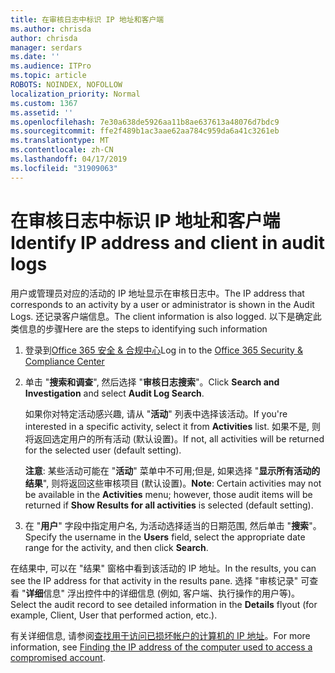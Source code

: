 ```yaml
---
title: 在审核日志中标识 IP 地址和客户端
ms.author: chrisda
author: chrisda
manager: serdars
ms.date: ''
ms.audience: ITPro
ms.topic: article
ROBOTS: NOINDEX, NOFOLLOW
localization_priority: Normal
ms.custom: 1367
ms.assetid: ''
ms.openlocfilehash: 7e30a638de5926aa11b8ae637613a48076d7bdc9
ms.sourcegitcommit: ffe2f489b1ac3aae62aa784c959da6a41c3261eb
ms.translationtype: MT
ms.contentlocale: zh-CN
ms.lasthandoff: 04/17/2019
ms.locfileid: "31909063"
---
```

# <a name="identify-ip-address-and-client-in-audit-logs"></a><span data-ttu-id="14d21-102">在审核日志中标识 IP 地址和客户端</span><span class="sxs-lookup"><span data-stu-id="14d21-102">Identify IP address and client in audit logs</span></span>

<span data-ttu-id="14d21-103">用户或管理员对应的活动的 IP 地址显示在审核日志中。</span><span class="sxs-lookup"><span data-stu-id="14d21-103">The IP address that corresponds to an activity by a user or administrator is shown in the Audit Logs.</span></span> <span data-ttu-id="14d21-104">还记录客户端信息。</span><span class="sxs-lookup"><span data-stu-id="14d21-104">The client information is also logged.</span></span> <span data-ttu-id="14d21-105">以下是确定此类信息的步骤</span><span class="sxs-lookup"><span data-stu-id="14d21-105">Here are the steps to identifying such information</span></span>

1. <span data-ttu-id="14d21-106">登录到[Office 365 安全 & 合规中心](https://protection.office.com/)</span><span class="sxs-lookup"><span data-stu-id="14d21-106">Log in to the [Office 365 Security & Compliance Center](https://protection.office.com/)</span></span>

2. <span data-ttu-id="14d21-107">单击 "**搜索和调查**", 然后选择 "**审核日志搜索**"。</span><span class="sxs-lookup"><span data-stu-id="14d21-107">Click **Search and Investigation** and select **Audit Log Search**.</span></span>

   <span data-ttu-id="14d21-108">如果你对特定活动感兴趣, 请从 "**活动**" 列表中选择该活动。</span><span class="sxs-lookup"><span data-stu-id="14d21-108">If you're interested in a specific activity, select it from **Activities** list.</span></span> <span data-ttu-id="14d21-109">如果不是, 则将返回选定用户的所有活动 (默认设置)。</span><span class="sxs-lookup"><span data-stu-id="14d21-109">If not, all activities will be returned for the selected user (default setting).</span></span>

   <span data-ttu-id="14d21-110">**注意**: 某些活动可能在 "**活动**" 菜单中不可用;但是, 如果选择 "**显示所有活动的结果**", 则将返回这些审核项目 (默认设置)。</span><span class="sxs-lookup"><span data-stu-id="14d21-110">**Note**: Certain activities may not be available in the **Activities** menu; however, those audit items will be returned if **Show Results for all activities** is selected (default setting).</span></span>

3. <span data-ttu-id="14d21-111">在 "**用户**" 字段中指定用户名, 为活动选择适当的日期范围, 然后单击 "**搜索**"。</span><span class="sxs-lookup"><span data-stu-id="14d21-111">Specify the username in the **Users** field, select the appropriate date range for the activity, and then click **Search**.</span></span>

<span data-ttu-id="14d21-112">在结果中, 可以在 "结果" 窗格中看到该活动的 IP 地址。</span><span class="sxs-lookup"><span data-stu-id="14d21-112">In the results, you can see the IP address for that activity in the results pane.</span></span> <span data-ttu-id="14d21-113">选择 "审核记录" 可查看 "**详细**信息" 浮出控件中的详细信息 (例如, 客户端、执行操作的用户等)。</span><span class="sxs-lookup"><span data-stu-id="14d21-113">Select the audit record to see detailed information in the **Details** flyout (for example, Client, User that performed action, etc.).</span></span>

<span data-ttu-id="14d21-114">有关详细信息, 请参阅[查找用于访问已损坏帐户的计算机的 IP 地址](https://docs.microsoft.com/office365/securitycompliance/auditing-troubleshooting-scenarios#finding-the-ip-address-of-the-computer-used-to-access-a-compromised-account)。</span><span class="sxs-lookup"><span data-stu-id="14d21-114">For more information, see [Finding the IP address of the computer used to access a compromised account](https://docs.microsoft.com/office365/securitycompliance/auditing-troubleshooting-scenarios#finding-the-ip-address-of-the-computer-used-to-access-a-compromised-account).</span></span>
